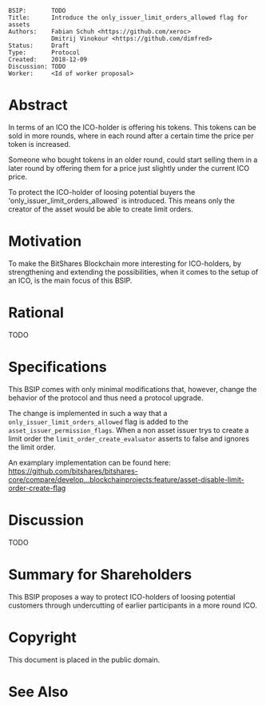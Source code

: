     BSIP:       TODO
    Title:      Introduce the only_issuer_limit_orders_allowed flag for assets
    Authors:    Fabian Schuh <https://github.com/xeroc>
                Dmitrij Vinokour <https://github.com/dimfred>
    Status:     Draft
    Type:       Protocol
    Created:    2018-12-09
    Discussion: TODO
    Worker:     <Id of worker proposal>

# Abstract

In terms of an ICO the ICO-holder is offering his tokens. This tokens can
be sold in more rounds, where in each round after a certain time the price
per token is increased. 

Someone who bought tokens in an older round, could start selling them in a
later round by offering them for a price just slightly under the current ICO
price.

To protect the ICO-holder of loosing potential buyers the 'only_issuer_limit_orders_allowed`
is introduced. This means only the creator of the asset would be able to 
create limit orders.

# Motivation

To make the BitShares Blockchain more interesting for ICO-holders, by 
strengthening and extending the possibilities, when it comes to the setup 
of an ICO, is the main focus of this BSIP.

# Rational

TODO

# Specifications

This BSIP comes with only minimal modifications that, however, change
the behavior of the protocol and thus need a protocol upgrade.

The change is implemented in such a way that a `only_issuer_limit_orders_allowed`
flag is added to the `asset_issuer_permission_flags`. When a non asset issuer trys to
create a limit order the `limit_order_create_evaluator` asserts to false and ignores the 
limit order.

An examplary implementation can be found here: 
https://github.com/bitshares/bitshares-core/compare/develop...blockchainprojects:feature/asset-disable-limit-order-create-flag 

# Discussion

TODO

# Summary for Shareholders

This BSIP proposes a way to protect ICO-holders of loosing potential customers
through undercutting of earlier participants in a more round ICO.

# Copyright

This document is placed in the public domain.

# See Also


